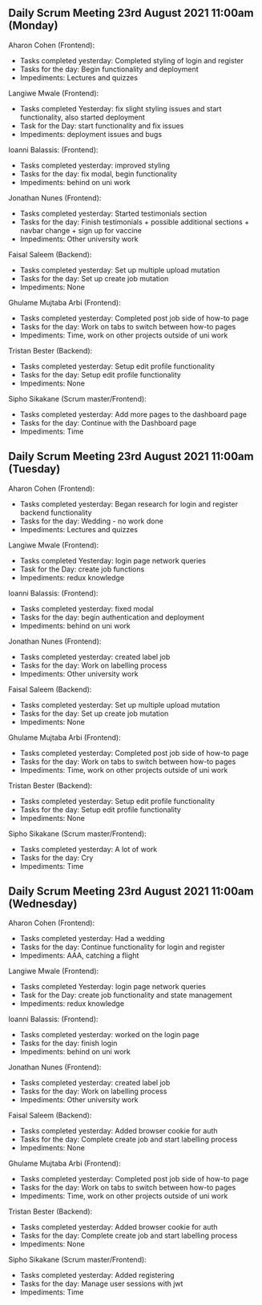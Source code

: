 ## Daily Scrum Meeting 23rd August 2021 11:00am (Monday)

Aharon Cohen (Frontend):
- Tasks completed yesterday: Completed styling of login and register
- Tasks for the day: Begin functionality and deployment
- Impediments: Lectures and quizzes

Langiwe Mwale (Frontend):
- Tasks completed Yesterday: fix slight styling issues and start functionality, also started deployment
- Task for the Day: start functionality and fix issues
- Impediments: deployment issues and bugs

Ioanni Balassis: (Frontend):
- Tasks completed yesterday: improved styling
- Tasks for the day: fix modal, begin functionality 
- Impediments: behind on uni work

Jonathan Nunes (Frontend):
- Tasks completed yesterday: Started testimonials section
- Tasks for the day: Finish testimonials + possible additional sections + navbar change + sign up for vaccine
- Impediments: Other university work

Faisal Saleem (Backend):
- Tasks completed yesterday: Set up multiple upload mutation
- Tasks for the day: Set up create job mutation
- Impediments: None

Ghulame Mujtaba Arbi (Frontend):
- Tasks completed yesterday: Completed post job side of how-to page
- Tasks for the day: Work on tabs to switch between how-to pages
- Impediments: Time, work on other projects outside of uni work

Tristan Bester (Backend):
- Tasks completed yesterday: Setup edit profile functionality
- Tasks for the day: Setup edit profile functionality
- Impediments: None

Sipho Sikakane (Scrum master/Frontend):
- Tasks completed yesterday:  Add more pages to the dashboard page
- Tasks for the day: Continue with the Dashboard page
- Impediments: Time

## Daily Scrum Meeting 23rd August 2021 11:00am (Tuesday)

Aharon Cohen (Frontend):
- Tasks completed yesterday: Began research for login and register backend functionality
- Tasks for the day: Wedding - no work done
- Impediments: Lectures and quizzes

Langiwe Mwale (Frontend):
- Tasks completed Yesterday: login page network queries
- Task for the Day: create job functions
- Impediments: redux knowledge

Ioanni Balassis: (Frontend):
- Tasks completed yesterday: fixed modal
- Tasks for the day: begin authentication and deployment
- Impediments: behind on uni work

Jonathan Nunes (Frontend):
- Tasks completed yesterday: created label job 
- Tasks for the day: Work on labelling process
- Impediments: Other university work

Faisal Saleem (Backend):
- Tasks completed yesterday: Set up multiple upload mutation
- Tasks for the day: Set up create job mutation
- Impediments: None

Ghulame Mujtaba Arbi (Frontend):
- Tasks completed yesterday: Completed post job side of how-to page
- Tasks for the day: Work on tabs to switch between how-to pages
- Impediments: Time, work on other projects outside of uni work
 
Tristan Bester (Backend):
- Tasks completed yesterday: Setup edit profile functionality
- Tasks for the day: Setup edit profile functionality
- Impediments: None

Sipho Sikakane (Scrum master/Frontend):
- Tasks completed yesterday: A lot of work
- Tasks for the day: Cry
- Impediments: Time

## Daily Scrum Meeting 23rd August 2021 11:00am (Wednesday)

Aharon Cohen (Frontend):
- Tasks completed yesterday: Had a wedding
- Tasks for the day: Continue functionality for login and register
- Impediments: AAA, catching a flight

Langiwe Mwale (Frontend):
- Tasks completed Yesterday: login page network queries
- Task for the Day: create job functionality and state management
- Impediments: redux knowledge

Ioanni Balassis: (Frontend):
- Tasks completed yesterday: worked on the login page
- Tasks for the day: finish login
- Impediments: behind on uni work


Jonathan Nunes (Frontend):
- Tasks completed yesterday: created label job 
- Tasks for the day: Work on labelling process
- Impediments: Other university work

Faisal Saleem (Backend):
- Tasks completed yesterday: Added browser cookie for auth
- Tasks for the day: Complete create job and start labelling process
- Impediments: None

Ghulame Mujtaba Arbi (Frontend):
- Tasks completed yesterday: Completed post job side of how-to page
- Tasks for the day: Work on tabs to switch between how-to pages
- Impediments: Time, work on other projects outside of uni work
 
Tristan Bester (Backend):
- Tasks completed yesterday: Added browser cookie for auth
- Tasks for the day: Complete create job and start labelling process
- Impediments: None

Sipho Sikakane (Scrum master/Frontend):
- Tasks completed yesterday: Added registering
- Tasks for the day: Manage user sessions with jwt
- Impediments: Time
